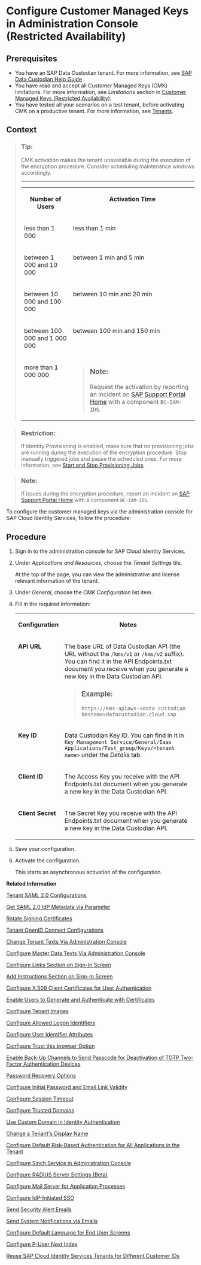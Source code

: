 <!-- loiofe6e30cf1431438a94425e934d0d9e2b -->

# Configure Customer Managed Keys in Administration Console \(Restricted Availability\)



<a name="loiofe6e30cf1431438a94425e934d0d9e2b__prereq_wmk_x5l_vyb"/>

## Prerequisites

-   You have an SAP Data Custodian tenant. For more information, see [SAP Data Custodian Help Guide](https://help.sap.com/docs/sap-data-custodian/help-guide/overview?version=latest) .
-   You have read and accept all Customer Managed Keys \(CMK\) limitations. For more information, see *Limitations* section in [Customer Managed Keys \(Restricted Availability\)](../Security/customer-managed-keys-restricted-availability-177108a.md).
-   You have tested all your scenarios on a test tenant, before activating CMK on a productive tenant. For more information, see [Tenants](../tenants-93160eb.md).



## Context

> ### Tip:  
> CMK activation makes the tenant unavailable during the execution of the encryption procedure. Consider scheduling maintenance windows accordingly.
> 
> ****
> 
> 
> <table>
> <tr>
> <th valign="top">
> 
> Number of Users
> 
> </th>
> <th valign="top">
> 
> Activation Time
> 
> </th>
> </tr>
> <tr>
> <td valign="top">
> 
> less than 1 000
> 
> </td>
> <td valign="top">
> 
> less than 1 min
> 
> </td>
> </tr>
> <tr>
> <td valign="top">
> 
> between 1 000 and 10 000
> 
> </td>
> <td valign="top">
> 
> between 1 min and 5 min
> 
> </td>
> </tr>
> <tr>
> <td valign="top">
> 
> between 10 000 and 100 000
> 
> </td>
> <td valign="top">
> 
> between 10 min and 20 min
> 
> </td>
> </tr>
> <tr>
> <td valign="top">
> 
> between 100 000 and 1 000 000
> 
> </td>
> <td valign="top">
> 
> between 100 min and 150 min
> 
> </td>
> </tr>
> <tr>
> <td valign="top">
> 
> more than 1 000 000
> 
> </td>
> <td valign="top">
> 
> > ### Note:  
> > Request the activation by reporting an incident on [SAP Support Portal Home](https://support.sap.com/en/index.html) with a component `BC-IAM-IDS`.
> 
> 
> 
> </td>
> </tr>
> </table>

> ### Restriction:  
> If Identity Provisioning is enabled, make sure that no provisioning jobs are running during the execution of the encryption procedure. Stop manually triggered jobs and pause the scheduled ones. For more information, see [Start and Stop Provisioning Jobs](https://help.sap.com/docs/identity-provisioning/identity-provisioning/start-and-stop-provisioning-jobs?version=Cloud).

> ### Note:  
> If issues during the encryption procedure, report an incident on [SAP Support Portal Home](https://support.sap.com/en/index.html) with a component `BC-IAM-IDS`.

To configure the customer managed keys via the administration console for SAP Cloud Identity Services, follow the procedure:



## Procedure

1.  Sign in to the administration console for SAP Cloud Identity Services.

2.  Under *Applications and Resources*, choose the *Tenant Settings* tile.

    At the top of the page, you can view the administrative and license relevant information of the tenant.

3.  Under *General*, choose the *CMK Configuration* list item.

4.  Fill in the required information:


    <table>
    <tr>
    <th valign="top">

    Configuration
    
    </th>
    <th valign="top">

    Notes
    
    </th>
    </tr>
    <tr>
    <td valign="top">
    
    **API URL**
    
    </td>
    <td valign="top">
    
    The base URL of Data Custodian API \(the URL without the `/kms/v1` or `/kms/v2` suffix\). You can find it in the API Endpoints.txt document you receive when you generate a new key in the Data Custodian API.

    > ### Example:  
    > `https://kms-apiaws-<data custodian kmsname>datacustodian.cloud.sap`


    
    </td>
    </tr>
    <tr>
    <td valign="top">
    
    **Key ID**
    
    </td>
    <td valign="top">
    
    Data Custodian Key ID. You can find in it in `Key Management Service/General/Iaas Applications/Test_group/Keys/<tenant name>` under the *Details* tab.
    
    </td>
    </tr>
    <tr>
    <td valign="top">
    
    **Client ID**
    
    </td>
    <td valign="top">
    
    The Access Key you receive with the API Endpoints.txt document when you generate a new key in the Data Custodian API.
    
    </td>
    </tr>
    <tr>
    <td valign="top">
    
    **Client Secret**
    
    </td>
    <td valign="top">
    
    The Secret Key you receive with the API Endpoints.txt document when you generate a new key in the Data Custodian API.
    
    </td>
    </tr>
    </table>
    
5.  Save your configuration.

6.  Activate the configuration.

    This starts an asynchronous activation of the configuration.


**Related Information**  


[Tenant SAML 2.0 Configurations](tenant-saml-2-0-configurations-e81a19b.md "You as a tenant administrator can view and download the tenant SAML 2.0 metadata. You can also change the name format and update your certificate used by the identity provider to digitally sign the messages for the applications.")

[Get SAML 2.0 IdP Metadata via Parameter](get-saml-2-0-idp-metadata-via-parameter-2c76690.md "Tenant administrator can get the SAML 2.0 metadata via specific parameters.")

[Rotate Signing Certificates](rotate-signing-certificates-6621ad5.md "Tenant administrators must replace existing signing certificates with new ones before they expire. This ensures uninterrupted and secure communication between SAML 2.0 applications (referred to as service providers) and Identity Authentication as the identity provider.")

[Tenant OpenID Connect Configurations](tenant-openid-connect-configurations-3d6abcc.md "You as a tenant administrator can view and configure the tenant OpenID Connect configurations.")

[Change Tenant Texts Via Administration Console](change-tenant-texts-via-administration-console-c24b1d0.md "The change tenant texts option can be used to change the predefined texts and messages for end-user screens available per tenant in Identity Authentication via the administration console.")

[Configure Master Data Texts Via Administration Console](configure-master-data-texts-via-administration-console-c068ac9.md "The master data texts option can be used to configure the predefined master data for each resource in Identity Authentication via the administration console.")

[Configure Links Section on Sign-In Screen](configure-links-section-on-sign-in-screen-060c032.md "You can configure links to appear on the sign-in screen of your applications.")

[Add Instructions Section on Sign-In Screen](add-instructions-section-on-sign-in-screen-c9e717e.md "You can customize the sign-in screen of the Horizon theme with instructions for the user.")

[Configure X.509 Client Certificates for User Authentication](configure-x-509-client-certificates-for-user-authentication-52c7dcb.md "Tenant administrators can configure X.509 client certificates for user authentication as an alternative to authenticating with a user name and a password.")

[Enable Users to Generate and Authenticate with Certificates](enable-users-to-generate-and-authenticate-with-certificates-4cf818a.md "Allow users to generate and authenticate with certificates.")

[Configure Tenant Images](configure-tenant-images-8742046.md "You can configure a custom global logo and, or a background image on the forms for sign-in in, registration, upgrade, password update, and account activation for all applications in a tenant. You can also set a favicon for tenant.")

[Configure Allowed Logon Identifiers](configure-allowed-logon-identifiers-3adf1ff.md "Tenant administrators can choose the allowed logon identifiers for the users.")

[Configure User Identifier Attributes](configure-user-identifier-attributes-8b9fa88.md "Tenant administrators can configure user identifier attributes as required and unique for the tenant.")

[Configure Trust this browser Option](configure-trust-this-browser-option-5b8377e.md "Tenant administrator can set the number of days for which the users won't get prompted for second-factor authentication, if they sign in from the same browser.")

[Enable Back-Up Channels to Send Passcode for Deactivation of TOTP Two-Factor Authentication Devices](enable-back-up-channels-to-send-passcode-for-deactivation-of-totp-two-factor-authenticati-782935e.md "Tenant administrator can configure back-up channels to send TOTP deactivation passcodes to the user.")

[Password Recovery Options](password-recovery-options-777cee1.md "Enable users to reset their password via security questions, PIN code, or email link.")

[Configure Initial Password and Email Link Validity](configure-initial-password-and-email-link-validity-f8093f4.md "As a tenant administrator, you can configure the validity of the initial password and link sent to a user in the various application processes.")

[Configure Session Timeout](configure-session-timeout-5ca23e4.md "As a tenant administrator, you can configure when the session, created at the Identity Authentication tenant, expires.")

[Configure Trusted Domains](configure-trusted-domains-08fa1fe.md "Service providers that delegate authentication to Identity Authentication can protect their applications when using embedded frames, also called overlays, or when allowing user self-registration.")

[Use Custom Domain in Identity Authentication](use-custom-domain-in-identity-authentication-c4db840.md "Identity Authentication allows you to use a custom domain that is different from the default ones (<tenant ID>.accounts.ondemand.com or <tenant ID>.accounts.cloud.sap) - for example www.mytenant.com.")

[Change a Tenant's Display Name](change-a-tenant-s-display-name-a513c91.md "You can configure the tenant's name from the administration console for SAP Cloud Identity Services.")

[Configure Default Risk-Based Authentication for All Applications in the Tenant](configure-default-risk-based-authentication-for-all-applications-in-the-tenant-1aab51a.md#loio1aab51ae62b94f79b4c6dac7a00857c2 "You can define rules for authentication according to different risk factors and apply actions like Allow, Deny, and Two-Factor Authentication for all applications in a tenant.")

[Configure Sinch Service in Administration Console](configure-sinch-service-in-administration-console-3fdc9e1.md "Configure Sinch Service to enable Phone Verification via SMS or SMS Two-Factor Authentication in the administration console.")

[Configure RADIUS Server Settings \(Beta\)](configure-radius-server-settings-beta-03043ae.md "Configure Remote Authentication Dial-In User Service (RADIUS) server settings in the administration console for SAP Cloud Identity Services.")

[Configure Mail Server for Application Processes](configure-mail-server-for-application-processes-ccc7ba1.md "Configure mail server for the emails sent to the end users in the different application processes.")

[Configure IdP-Initiated SSO](configure-idp-initiated-sso-5d59caa.md)

[Send Security Alert Emails](send-security-alert-emails-c977464.md "Send security alert emails to end-users or administrators when changes in their accounts are made.")

[Send System Notifications via Emails](send-system-notifications-via-emails-aa04a8b.md "You can configure the administration console to send emails with information about expiring certificates, system notifications, new administrators, and new applications to specific email addresses or to the emails of all administrators.")

[Configure Default Language for End User Screens](configure-default-language-for-end-user-screens-2cb73c3.md "Select the language that the end user screen uses if the language of the browser isn’t in the list of supported languages.")

[Configure P-User Next Index](configure-p-user-next-index-045bb1c.md "Set the value for the P-user next index.")

[Reuse SAP Cloud Identity Services Tenants for Different Customer IDs](reuse-sap-cloud-identity-services-tenants-for-different-customer-ids-ebd0258.md "You as a tenant administrator can reuse an existing tenant for configurations and automated subscriptions.")

